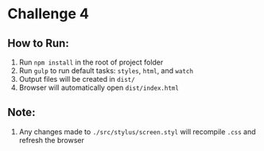 # Challenge 4

## How to Run:
1. Run `npm install` in the root of project folder
2. Run `gulp` to run default tasks: `styles`, `html`, and `watch`
3. Output files will be created in `dist/`
4. Browser will automatically open `dist/index.html`


## Note: 
1. Any changes made to `./src/stylus/screen.styl` will recompile `.css` and refresh the browser